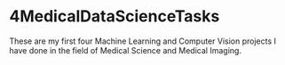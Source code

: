 # 4MedicalDataScienceTasks
These are my first four Machine Learning and Computer Vision projects I have done in the field of Medical Science and Medical Imaging.
